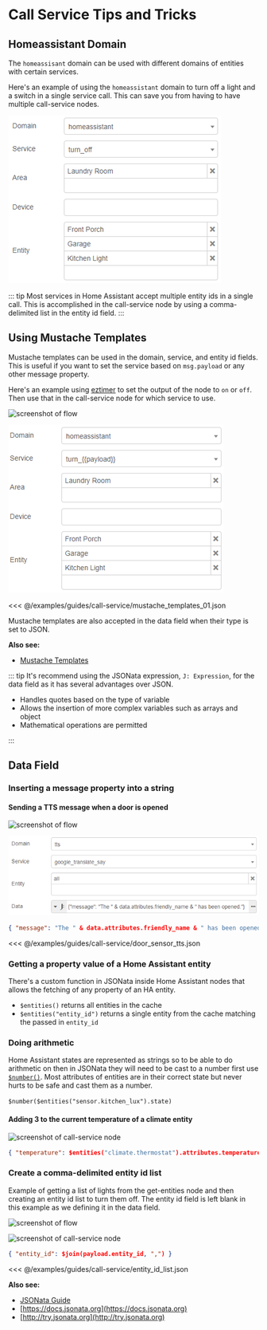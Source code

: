 # Call Service Tips and Tricks

## Homeassistant Domain

The `homeassisant` domain can be used with different domains of entities with certain services.

Here's an example of using the `homeassistant` domain to turn off a light and a switch in a single service call. This can save you from having to have multiple call-service nodes.

![screenshot of a call-service node using homeassistant domain](./images/call-service_06.png)

::: tip
Most services in Home Assistant accept multiple entity ids in a single call. This is accomplished in the call-service node by using a comma-delimited list in the entity id field.
:::

## Using Mustache Templates

Mustache templates can be used in the domain, service, and entity id fields. This is useful if you want to set the service based on `msg.payload` or any other message property.

Here's an example using [eztimer](https://flows.nodered.org/node/node-red-contrib-eztimer) to set the output of the node to `on` or `off`. Then use that in the call-service node for which service to use.

![screenshot of flow](./images/call-service_01.png)

![screenshot of the call-service node](./images/call-service_03.png)

<<< @/examples/guides/call-service/mustache_templates_01.json

Mustache templates are also accepted in the data field when their type is set to JSON.

**Also see:**

- [Mustache Templates](./mustache-templates.md)

::: tip
It's recommend using the JSONata expression, `J: Expression`, for the data field as it has several advantages over JSON.

- Handles quotes based on the type of variable
- Allows the insertion of more complex variables such as arrays and object
- Mathematical operations are permitted

:::

## Data Field

### Inserting a message property into a string

#### Sending a TTS message when a door is opened

![screenshot of flow](./images/call-service_04.png)

![screenshot of the call-service node](./images/call-service_05.png)

```json
{ "message": "The " & data.attributes.friendly_name & " has been opened." }
```

<<< @/examples/guides/call-service/door_sensor_tts.json

### Getting a property value of a Home Assistant entity

There's a custom function in JSONata inside Home Assistant nodes that allows the fetching of any property of an HA entity.

- `$entities()` returns all entities in the cache
- `$entities("entity_id")` returns a single entity from the cache matching the passed in `entity_id`

### Doing arithmetic

Home Assistant states are represented as strings so to be able to do arithmetic on then in JSONata they will need to be cast to a number first use [`$number()`](https://docs.jsonata.org/numeric-functions#number). Most attributes of entities are in their correct state but never hurts to be safe and cast them as a number.

`$number($entities("sensor.kitchen_lux").state)`

#### Adding 3 to the current temperature of a climate entity

![screenshot of call-service node](./images/call-service_02.png)

```json
{ "temperature": $entities("climate.thermostat").attributes.temperature + 3 }
```

### Create a comma-delimited entity id list

Example of getting a list of lights from the get-entities node and then creating an entity id list to turn them off. The entity id field is left blank in this example as we defining it in the data field.

![screenshot of flow](./images/call-service_07.png)

![screenshot of call-service node](./images/call-service_08.png)

```json
{ "entity_id": $join(payload.entity_id, ",") }
```

<<< @/examples/guides/call-service/entity_id_list.json

**Also see:**

- [JSONata Guide](./jsonata.md)
- [https://docs.jsonata.org](https://docs.jsonata.org)
- [http://try.jsonata.org](http://try.jsonata.org)
